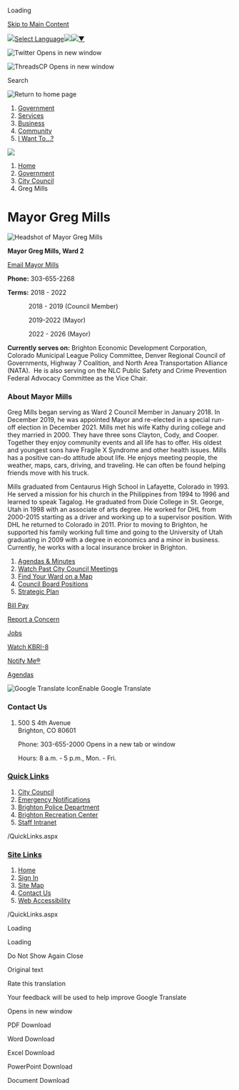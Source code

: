 Loading

[Skip to Main Content](https://co-brighton2.civicplus.com/1195/Greg-Mills/)

![](https://www.google.com/images/cleardot.gif)[Select Language![](https://www.google.com/images/cleardot.gif)​![](https://www.google.com/images/cleardot.gif)▼](https://co-brighton2.civicplus.com/1195/Greg-Mills)

![Twitter Opens in new window](https://co-brighton2.civicplus.com/ImageRepository/Document?documentID=24986)

![ThreadsCP Opens in new window](https://co-brighton2.civicplus.com/ImageRepository/Document?documentID=27658)

Search

![Return to home page](https://co-brighton2.civicplus.com/ImageRepository/Document?documentID=24973)

1. [Government](https://co-brighton2.civicplus.com/184/Government)
2. [Services](https://co-brighton2.civicplus.com/104/Services)
3. [Business](https://co-brighton2.civicplus.com/120/Business)
4. [Community](https://co-brighton2.civicplus.com/166/Community)
5. [I Want To...?](https://co-brighton2.civicplus.com/132/I-Want-To)

<!--THE END-->

![](https://co-brighton2.civicplus.com/ImageRepository/Document?documentID=24974)

1. [Home](https://co-brighton2.civicplus.com)
2. [Government](https://co-brighton2.civicplus.com/184/Government)
3. [City Council](https://co-brighton2.civicplus.com/203/City-Council)
4. Greg Mills

# Mayor Greg Mills

![Headshot of Mayor Greg Mills](https://co-brighton2.civicplus.com/ImageRepository/Document?documentID=13275 "Headshot of Mayor Greg Mills")

**Mayor Greg Mills, Ward 2**

[Email Mayor Mills](mailto:gmills@brightonco.gov)

**Phone:** 303-655-2268

**Terms:** 2018 - 2022

            2018 - 2019 (Council Member)

            2019-2022 (Mayor)

            2022 - 2026 (Mayor)

**Currently serves on:** Brighton Economic Development Corporation, Colorado Municipal League Policy Committee, Denver Regional Council of Governments, Highway 7 Coalition, and North Area Transportation Alliance (NATA).  He is also serving on the NLC Public Safety and Crime Prevention Federal Advocacy Committee as the Vice Chair. 

### About Mayor Mills

Greg Mills began serving as Ward 2 Council Member in January 2018. In December 2019, he was appointed Mayor and re-elected in a special run-off election in December 2021. Mills met his wife Kathy during college and they married in 2000. They have three sons Clayton, Cody, and Cooper. Together they enjoy community events and all life has to offer. His oldest and youngest sons have Fragile X Syndrome and other health issues. Mills has a positive can-do attitude about life. He enjoys meeting people, the weather, maps, cars, driving, and traveling. He can often be found helping friends move with his truck.

Mills graduated from Centaurus High School in Lafayette, Colorado in 1993. He served a mission for his church in the Philippines from 1994 to 1996 and learned to speak Tagalog. He graduated from Dixie College in St. George, Utah in 1998 with an associate of arts degree. He worked for DHL from 2000-2015 starting as a driver and working up to a supervisor position. With DHL he returned to Colorado in 2011. Prior to moving to Brighton, he supported his family working full time and going to the University of Utah graduating in 2009 with a degree in economics and a minor in business. Currently, he works with a local insurance broker in Brighton. 

1. [Agendas &amp; Minutes](https://co-brighton2.civicplus.com/agendacenter)
2. [Watch Past City Council Meetings](https://brightonco.granicus.com/ViewPublisher.php?view_id=2)
3. [Find Your Ward on a Map](https://co-brighton2.civicplus.com/DocumentCenter/View/12267/Ward-Map-2017)
4. [Council Board Positions](https://co-brighton2.civicplus.com/370/Council-Board-Positions)
5. [Strategic Plan](https://co-brighton2.civicplus.com/1438/Strategic-Plan)

[Bill Pay](https://co-brighton2.civicplus.com/456/Online-Payments)

[Report a Concern](https://co-brighton2.civicplus.com/1372/Online-Requests)

[Jobs](https://www.governmentjobs.com/careers/brightonco)

[Watch KBRI-8](https://tv.brightonco.gov/CablecastPublicSite/watch-now?site=1)

[Notify Me®](https://co-brighton2.civicplus.com/list.aspx)

[Agendas](https://co-brighton2.civicplus.com/agendacenter)

![Google Translate Icon](https://co-brighton2.civicplus.com/Assets/Images/GoogleTranslate.gif)Enable Google Translate

### Contact Us

1. 500 S 4th Avenue  
   Brighton, CO 80601
   
   Phone: 303-655-2000 Opens in a new tab or window
   
   Hours: 8 a.m. - 5 p.m., Mon. - Fri.

### [Quick Links](https://co-brighton2.civicplus.com/QuickLinks.aspx?CID=180)

1. [City Council](https://www.brightonco.gov/203/City-Council)
2. [Emergency Notifications](https://www.brightonco.gov/357/Notifications)
3. [Brighton Police Department](https://www.brightonco.gov/264/Police-Department)
4. [Brighton Recreation Center](https://www.brightonco.gov/1724/Recreation-Center)
5. [Staff Intranet](https://co-brighton2.civicplus.com/3011)

/QuickLinks.aspx

### [Site Links](https://co-brighton2.civicplus.com/QuickLinks.aspx?CID=105)

1. [Home](https://co-brighton2.civicplus.com)
2. [Sign In](https://www.brightonco.gov/MyAccount?dn=co-brightonco.civicplus.com&from=url&url=%2F&anchor=&validationMessage=)
3. [Site Map](https://co-brighton2.civicplus.com/sitemap)
4. [Contact Us](https://co-brighton2.civicplus.com/directory)
5. [Web Accessibility](https://co-brighton2.civicplus.com/3147/Accessibility-Statement)

/QuickLinks.aspx

Loading

Loading

Do Not Show Again Close

Original text

Rate this translation

Your feedback will be used to help improve Google Translate

Opens in new window

PDF Download

Word Download

Excel Download

PowerPoint Download

Document Download